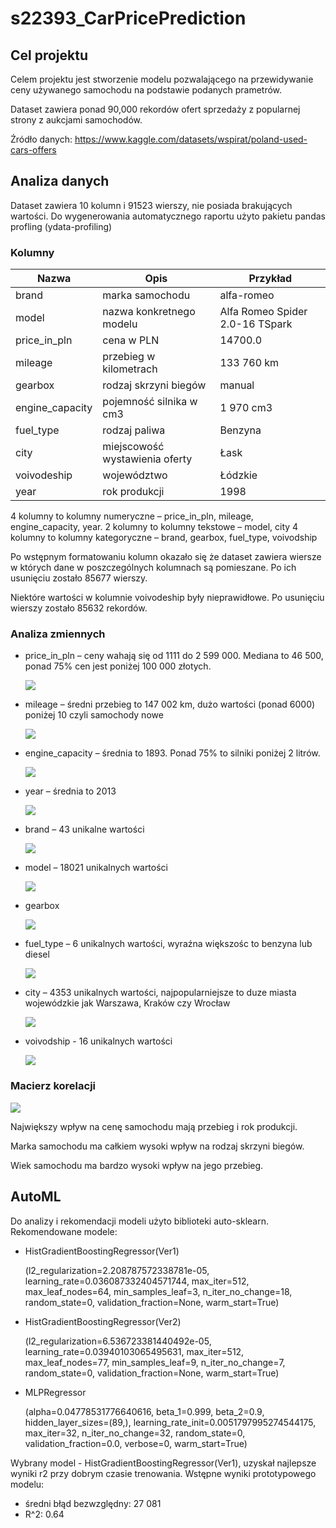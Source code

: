 # s22393_CarPricePrediction
## Cel projektu
Celem projektu jest stworzenie modelu pozwalającego na przewidywanie ceny używanego samochodu na podstawie podanych prametrów.

Dataset zawiera ponad 90,000 rekordów ofert sprzedaży z popularnej strony z aukcjami samochodów.

Źródło danych: https://www.kaggle.com/datasets/wspirat/poland-used-cars-offers

## Analiza danych

Dataset zawiera 10 kolumn i 91523 wierszy, nie posiada brakujących wartości.
Do wygenerowania automatycznego raportu użyto pakietu pandas profling (ydata-profiling)
### Kolumny

| Nazwa | Opis | Przykład |
| ----- | ----- | ------- |
| brand | marka samochodu | alfa-romeo |
| model | nazwa konkretnego modelu | Alfa Romeo Spider 2.0-16 TSpark |
| price_in_pln | cena w PLN | 14700.0 |
| mileage | przebieg w kilometrach | 133 760 km |
| gearbox | rodzaj skrzyni biegów | manual |
| engine_capacity | pojemność silnika w cm3 | 1 970 cm3	 |
| fuel_type | rodzaj paliwa | Benzyna |
| city | miejscowość wystawienia oferty | Łask |
| voivodeship | województwo | Łódzkie |
| year | rok produkcji | 1998 |

4 kolumny to kolumny numeryczne – price_in_pln, mileage, engine_capacity, year.
2 kolumny to kolumny tekstowe – model, city
4 kolumny to kolumny kategoryczne – brand, gearbox, fuel_type, voivodship

Po wstępnym formatowaniu kolumn okazało się że dataset zawiera wiersze w których dane w poszczególnych kolumnach są pomieszane. Po ich usunięciu zostało 85677 wierszy.

Niektóre wartości w kolumnie voivodeship były nieprawidłowe. Po usunięciu wierszy zostało 85632 rekordów.
### Analiza zmiennych
- price_in_pln – ceny wahają się od 1111 do 2 599 000. Mediana to 46 500, ponad 75% cen jest poniżej 100 000 złotych.

  ![](plot/price_dist.png)
- mileage – średni przebieg to 147 002 km, dużo wartości (ponad 6000) poniżej 10 czyli samochody nowe

  ![](plot/mileage_dist.png)
- engine_capacity – średnia to 1893. Ponad 75% to silniki poniżej 2 litrów.

  ![](plot/engine_dist.png)
- year – średnia to 2013

  ![](plot/year_dist.png)
- brand – 43 unikalne wartości
  
  ![](plot/brand.png)
- model – 18021 unikalnych wartości

  ![](plot/brand.png)
- gearbox

  ![](plot/gearbox.png)
- fuel_type – 6 unikalnych wartości, wyraźna większośc to benzyna lub diesel

  ![](plot/fuel.png)
- city – 4353 unikalnych wartości, najpopularniejsze to duze miasta wojewódzkie jak Warszawa, Kraków czy Wrocław

  ![](plot/city.png)
- voivodship - 16 unikalnych wartości

  ![](plot/voivodship.png)

### Macierz korelacji
![](plot/heatmap.png)

Największy wpływ na cenę samochodu mają przebieg i rok produkcji.

Marka samochodu ma całkiem wysoki wpływ na rodzaj skrzyni biegów.

Wiek samochodu ma bardzo wysoki wpływ na jego przebieg.

## AutoML
Do analizy i rekomendacji modeli użyto biblioteki auto-sklearn.
Rekomendowane modele: 
- HistGradientBoostingRegressor(Ver1)
  
    (l2_regularization=2.208787572338781e-05,
                                learning_rate=0.036087332404571744, max_iter=512,
                                max_leaf_nodes=64, min_samples_leaf=3,
                                n_iter_no_change=18, random_state=0,
                                validation_fraction=None, warm_start=True)
- HistGradientBoostingRegressor(Ver2)
  
    (l2_regularization=6.536723381440492e-05,
                                learning_rate=0.03940103065495631, max_iter=512,
                                max_leaf_nodes=77, min_samples_leaf=9,
                                n_iter_no_change=7, random_state=0,
                                validation_fraction=None, warm_start=True)
- MLPRegressor

    (alpha=0.04778531776640616, beta_1=0.999, beta_2=0.9,
               hidden_layer_sizes=(89,), learning_rate_init=0.0051797995274544175,
               max_iter=32, n_iter_no_change=32, random_state=0,
               validation_fraction=0.0, verbose=0, warm_start=True)

Wybrany model - HistGradientBoostingRegressor(Ver1), uzyskał najlepsze wyniki r2 przy dobrym czasie trenowania.
Wstępne wyniki prototypowego modelu:
- średni błąd bezwzględny: 27 081
- R^2: 0.64
